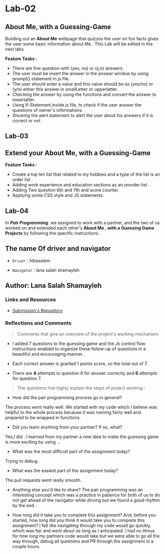 # Lab-02

## About Me, with a Guessing-Game

Building out an **About Me** webpage that quizzes the user on fun facts gives the user some basic information about Me . This Lab will be edited in the next labs

**Feature Tasks :**

- There are five question with (yes, no) or (y,n) answers.
- The user must be insert the answer in the answer window by using prompt() statement in js file.
- The user should enter a value and this value should be as (yes/no) or  (y/n)  either this answer in smallLetter or upperlatter.
- Checking the answer by using the functions and convert the answer to lowerlatter.
- Using If-Statement,inside js file, to check if the user answer the questions of owner's informations.
- Showing the alert statement to alert the user about his answers if it is correct or not .

## Lab-03

## Extend your **About Me**, with a Guessing-Game

**Feature Tasks :**

- Create a top ten list that related to my hobbies and a type of the list is an order list .
- Adding work experience and education sections as an unorder list .
- Adding Two question 6th and 7th and score counter.
- Applying some CSS style and JS statements.

## Lab-04

In ***Pair Programming***. we assigned to work with a partner, and the two of us worked on and extended each other's **About Me , with a Guessing Game Projects** by following the specific instructions .

## The name Of driver and navigator

- `Driver` : hibasalem 

- `Navigator` : lana salah shamayleh

## Author: Lana Salah Shamayleh

### Links and Resources

- [Submission's Repository](https://github.com/LanaSShamayleh/About-Me.git)

### Reflections and Comments

>Comments that give an overview of the project's working mechanism:

- I added 7 questions to the guessing game and the Js control flow instructions enabled to organize these
  follow-up of questions in a beautiful and encouraging manner .

- Each correct answer is granted 1 points score, so the total out of 7.

- There are **4** attempts to question 6 for answer correctly and **6** attempts for question 7.

>The questions that highly explain the steps of project working :

- How did the pair programming process go in general?

The process went really well. We started with my code which I believe was helpful to the whole process because it was running fairly well and prepared to be wrapped in functions.

- Did you learn anything from your partner? If so, what?

Yes,I did . I learned from my partner a new idea to make the guessing game is more exciting by using ...

- What was the most difficult part of the assignment today?

Trying to debug .

- What was the easiest part of the assignment today?

The pull requests went really smooth.

- Anything else you'd like to share?
The pair programming was an interesting concept which was a practice in patience for both of us to do not get ahead of the navigator while driving but we found a good rhythm by the end .

- How long did it take you to complete this assignment? And, before you started, how long did you think it would take you to complete this assignment?
I felt like navigating through my code would go quickly, which was fair and went about as long as I anticipated. I had no litmus for how long my partners code would take but we were able to go all the way through, debug all questions and PR through the assignment in a couple hours.
